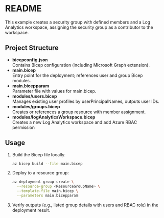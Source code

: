 # README

This example creates a security group with defined members and a Log Analytics workspace, assigning the security group as a contributor to the workspace.

## Project Structure

- **bicepconfig.json**  
  Contains Bicep configuration (including Microsoft Graph extension).
- **main.bicep**  
  Entry point for the deployment; references user and group Bicep modules.
- **main.bicepparam**  
  Parameter file with values for main.bicep.
- **modules/users.bicep**  
  Manages existing user profiles by userPrincipalNames, outputs user IDs.
- **modules/groups.bicep**  
  Creates or references a group resource with member assignment.
- **modules/logAnalyticsWorkspace.bicep**  
  Creates a new Log Analytics workspace and add Azure RBAC permission
  

## Usage

1. Build the Bicep file locally:
   ```bash
   az bicep build --file main.bicep
   ```
2. Deploy to a resource group:
   ```bash
   az deployment group create \
     --resource-group <ResourceGroupName> \
     --template-file main.bicep \
     --parameters main.bicepparam
   ```
3. Verify outputs (e.g., listed group details with users and RBAC role) in the deployment result.